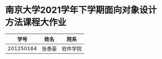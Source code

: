# 南京大学2021学年下学期面向对象设计方法课程大作业

| 学号      | 姓名   | 院系     |
| --------- | ------ | -------- |
| 201250164 | 张泰豪 | 软件学院 |

